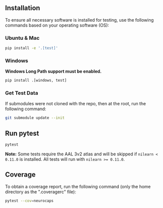 ## Installation
To ensure all necessary software is installed for testing, use the following commands based on your operating software
(OS):

### Ubuntu & Mac
```bash
pip install -e '.[test]'
```

### Windows
**Windows Long Path support must be enabled.**

```bash
pip install .[windows, test]
```
### Get Test Data
If submodules were not cloned with the repo, then at the root, run the following command:

```bash
git submodule update --init
```

## Run pytest
```bash
pytest
```

**Note:** Some tests require the AAL 3v2 atlas and will be skipped if `nilearn < 0.11.0` is
installed. All tests will run with `nilearn >= 0.11.0`.

## Coverage
To obtain a coverage report, run the following command (only the home directory as the ".coveragerc" file):

```bash
pytest --cov=neurocaps
```

